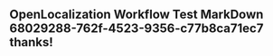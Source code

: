 <properties
ms.topic="hero-topic1"
ms.test1="hero-topic"
ms.test2="test"/>

## OpenLocalization Workflow Test MarkDown 68029288-762f-4523-9356-c77b8ca71ec7 thanks!
